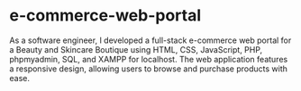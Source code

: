 # e-commerce-web-portal
As a software engineer, I developed a full-stack e-commerce web portal for a Beauty and Skincare Boutique using HTML, CSS, JavaScript, PHP, phpmyadmin, SQL, and XAMPP for localhost. The web application features a responsive design, allowing users to browse and purchase products with ease.
